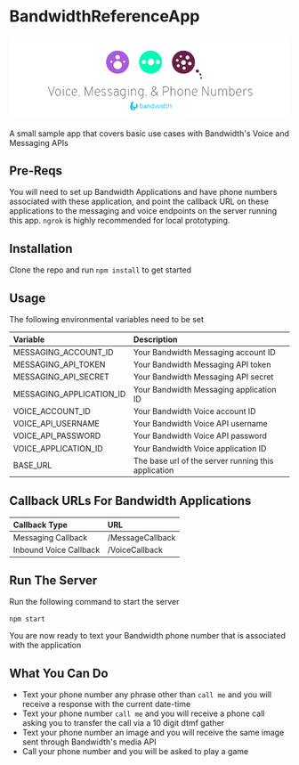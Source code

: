 # BandwidthReferenceApp

![BW_all](../../.readme_images/BW_all.png)

A small sample app that covers basic use cases with Bandwidth's Voice and Messaging APIs

## Pre-Reqs

You will need to set up Bandwidth Applications and have phone numbers associated with these application, and point the callback URL on these applications to the messaging and voice endpoints on the server running this app. `ngrok` is highly recommended for local prototyping.

## Installation

Clone the repo and run `npm install` to get started

## Usage

The following environmental variables need to be set

| Variable                 | Description                                         |
|:-------------------------|:----------------------------------------------------|
| MESSAGING_ACCOUNT_ID     | Your Bandwidth Messaging account ID                 |
| MESSAGING_API_TOKEN      | Your Bandwidth Messaging API token                  |
| MESSAGING_API_SECRET     | Your Bandwidth Messaging API secret                 |
| MESSAGING_APPLICATION_ID | Your Bandwidth Messaging application ID             |
| VOICE_ACCOUNT_ID         | Your Bandwidth Voice account ID                     |
| VOICE_API_USERNAME       | Your Bandwidth Voice API username                   |
| VOICE_API_PASSWORD       | Your Bandwidth Voice API password                   |
| VOICE_APPLICATION_ID     | Your Bandwidth Voice application ID                 |
| BASE_URL                 | The base url of the server running this application |

## Callback URLs For Bandwidth Applications

| Callback Type          | URL                   |
|:-----------------------|:----------------------|
| Messaging Callback     | <url>/MessageCallback |
| Inbound Voice Callback | <url>/VoiceCallback   |

## Run The Server
Run the following command to start the server

```
npm start
```

You are now ready to text your Bandwidth phone number that is associated with the application

## What You Can Do

* Text your phone number any phrase other than `call me` and you will receive a response with the current date-time
* Text your phone number `call me` and you will receive a phone call asking you to transfer the call via a 10 digit dtmf gather
* Text your phone number an image and you will receive the same image sent through Bandwidth's media API
* Call your phone number and you will be asked to play a game
